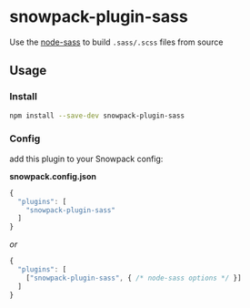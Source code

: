 # snowpack-plugin-sass
Use the [node-sass](https://github.com/sass/node-sass) to build `.sass/.scss` files from source

## Usage

### Install
```bash
npm install --save-dev snowpack-plugin-sass
```

### Config
add this plugin to your Snowpack config:  

**snowpack.config.json**
```js
{
  "plugins": [
    "snowpack-plugin-sass"
  ]
}
```
*or*
```js
{
  "plugins": [
    ["snowpack-plugin-sass", { /* node-sass options */ }]
  ]
}
```

